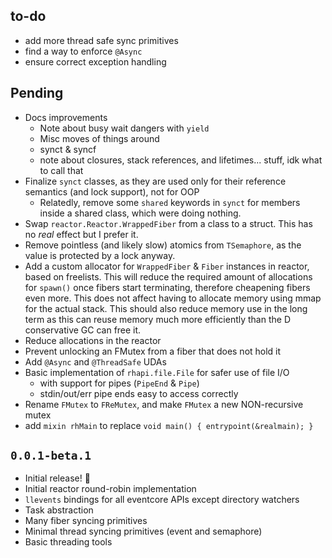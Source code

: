 ## to-do
- add more thread safe sync primitives
- find a way to enforce `@Async`
- ensure correct exception handling

## Pending
- Docs improvements
  * Note about busy wait dangers with `yield`
  * Misc moves of things around
  * synct & syncf
  * note about closures, stack references, and lifetimes... stuff, idk what to call that
- Finalize `synct` classes, as they are used only for their reference semantics (and lock support), not for OOP
  * Relatedly, remove some `shared` keywords in `synct` for members inside a shared class, which were doing nothing.
- Swap `reactor.Reactor.WrappedFiber` from a class to a struct. This has no *real* effect but I prefer it.
- Remove pointless (and likely slow) atomics from `TSemaphore`, as the value is protected by a lock anyway.
- Add a custom allocator for `WrappedFiber` & `Fiber` instances in reactor, based on freelists.
  This will reduce the required amount of allocations for `spawn()` once fibers start terminating, therefore cheapening
  fibers even more. This does not affect having to allocate memory using mmap for the actual stack.
  This should also reduce memory use in the long term as this can reuse memory much more efficiently than the D
  conservative GC can free it.
- Reduce allocations in the reactor
- Prevent unlocking an FMutex from a fiber that does not hold it
- Add `@Async` and `@ThreadSafe` UDAs
- Basic implementation of `rhapi.file.File` for safer use of file I/O
  * with support for pipes (`PipeEnd` & `Pipe`)
  * stdin/out/err pipe ends easy to access correctly
- Rename `FMutex` to `FReMutex`, and make `FMutex` a new NON-recursive mutex
- add `mixin rhMain` to replace `void main() { entrypoint(&realmain); }`

## `0.0.1-beta.1`

- Initial release! :tada:
- Initial reactor round-robin implementation
- `llevents` bindings for all eventcore APIs except directory watchers
- Task abstraction
- Many fiber syncing primitives
- Minimal thread syncing primitives (event and semaphore)
- Basic threading tools
